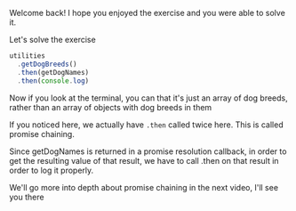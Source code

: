 Welcome back! I hope you enjoyed the exercise and you were able to solve it.

Let's solve the exercise

```js
utilities
  .getDogBreeds()
  .then(getDogNames)
  .then(console.log)
```

Now if you look at the terminal, you can that it's just an array of dog breeds, rather than an array of objects
with dog breeds in them

If you noticed here, we actually have `.then` called twice here. This is called promise chaining.

Since getDogNames is returned in a promise resolution callback, in order to get the resulting value of that result,
we have to call .then on that result in order to log it properly.

We'll go more into depth about promise chaining in the next video, I'll see you there
